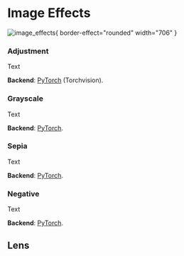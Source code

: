 # Image Effects 

![image_effects](image_effects.png){ border-effect="rounded" width="706" }

### Adjustment

Text

**Backend**: <a href="Modules.md" anchor="pytorch" summary="Image processing with pure Tensor without transformations.">PyTorch</a> (Torchvision).

### Grayscale

Text

**Backend**: <a href="Modules.md" anchor="pytorch" summary="Image processing with pure Tensor without transformations.">PyTorch</a>.

### Sepia

Text

**Backend**: <a href="Modules.md" anchor="pytorch" summary="Image processing with pure Tensor without transformations.">PyTorch</a>.

### Negative

Text

**Backend**: <a href="Modules.md" anchor="pytorch" summary="Image processing with pure Tensor without transformations.">PyTorch</a>.

## Lens
